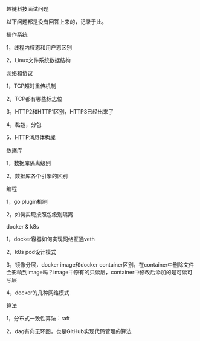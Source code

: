 趣链科技面试问题

以下问题都是没有回答上来的，记录于此。



操作系统

1，线程内核态和用户态区别

2，Linux文件系统数据结构

网络和协议

1，TCP超时重传机制

2，TCP都有哪些标志位

3，HTTP2和HTTP1区别，HTTP3已经出来了

4，黏包，分包

5，HTTP消息体构成

数据库

1，数据库隔离级别

2，数据库各个引擎的区别

编程

1，go plugin机制

2，如何实现按照包级别隔离

docker & k8s

1，docker容器如何实现网络互通veth

2，k8s pod设计模式

3，镜像分层，docker image和docker container区别，在container中删除文件会影响到image吗？image中原有的只读层，container中修改后添加的是可读可写层

4，docker的几种网络模式

算法

1，分布式一致性算法：raft

2，dag有向无环图，也是GitHub实现代码管理的算法





